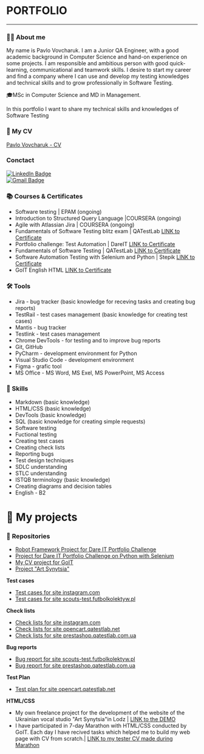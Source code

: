 # PORTFOLIO

---

### 👨‍💻 About me

My name is Pavlo Vovcharuk. I am a Junior QA Engineer, with a good academic background in Computer Science and hand-on experience on some projects. I am responsible and ambitious person with good quick-learning, communicational and teamwork skills. I desire to start my career and find a company where I can use and develop my testing knowledges and technical skills and to grow professionally in Software Testing. <br>

🎓MSc in Computer Science and MD in Management. <br>

In this portfolio I want to share my technical skills and knowledges of Software Testing

### 📄 My CV
[Pavlo Vovcharuk - CV]()

### Conctact
[![LinkedIn Badge](https://img.shields.io/badge/-@pavelvovcharuk-blue?style=flat&logo=LinkedIn&logoColor=white)](https://www.linkedin.com/in/pavelvovcharuk/) <br>
[![Gmail Badge](https://img.shields.io/badge/-Gmail-red?style=flat&logo=Gmail&logoColor=white)](mailto:pavel0337@gmail.com)

### 📚 Courses & Certificates
* Software testing | EPA﻿M (ongoing)
* Introduction to Structured Query Language |COURSERA (ongoing)
* Agile with Atlassian Jira | COURSERA (ongoing)
* Fundamentals of Software Testing blitz exam | QATestLab <span style="color : red;"> [LINK to Certificate](https://clients.qatestlab.com/api/trainings/certificate_265191_33199.pdf) </span>
* Portfolio challenge: Test Automation | DareIT [LINK to Certificate](https://drive.google.com/file/d/1dWrfq9NqFtfJ92YQTPzN041jfv93lblW/edit)
* Fundamentals of Software Testing | QATestLab [LINK to Certificate](https://clients.qatestlab.com/api/trainings/public_certificate_191165_16696.pdf)
* Software Automation Testing with Selenium and Python | Stepik [LINK to Certificate](https://stepik.org/cert/865274)
* GoIT English HTML [LINK to Certificate](https://drive.google.com/file/d/16KFqDQZ73XDs0ohQwhPqAewGh28qECMp/view?usp=share_link)

### 🛠 Tools 
* Jira - bug tracker (basic knowledge for receving tasks and creating bug reports)
* TestRail - test cases management (basic knowledge for creating test cases)
* Mantis - bug tracker
* Testlink - test cases management 
* Chrome DevTools - for testing and to improve bug reports
* Git, GitHub
* PyCharm - development environment for Python
* Visual Studio Code - development environment 
* Figma - grafic tool
* MS Office - MS Word, MS Exel, MS PowerPoint, MS Access


### 🚀 Skills
* Markdown (basic knowledge)
* HTML/CSS (basic knowledge)
* DevTools (basic knowledge)
* SQL (basic knowledge for creating simple requests)
* Software testing
* Fuctional testing
* Creating test cases
* Creating check lists
* Reporting bugs
* Test design techniques
* SDLC understanding
* STLC understanding
* ISTQB  terminology (basic knowledge)
* Creating diagrams and decision tables
* English - B2
  
# 📁 My projects

### 🔗 **Repositories**
* [Robot Framework Project for Dare IT Portfolio Challenge](https://github.com/PavelVovcharuk/pavel_robotframework)
* [Project for Dare IT Portfolio Challenge on Python with Selenium](https://github.com/PavelVovcharuk/challenge_portfolio_pavel)
* [My CV project for GoIT](https://github.com/PavelVovcharuk/resume)
* [Project "Art Synytsia"]()

**Test cases**
* [Test cases for site instagram.com](https://drive.google.com/drive/folders/16vec9UuI6wreZRWi2kDFVKaPSrwmSlUr)
* [Test cases for site scouts-test.futbolkolektyw.pl](https://docs.google.com/spreadsheets/d/1KlvBRBqcNeR9rXo-4uPtzdU0Epkkt6z3/edit?usp=sharing&ouid=115014116687237678519&rtpof=true&sd=true)

**Check lists**
* [Check lists for site instagram.com](https://drive.google.com/drive/folders/1OBPbzow0SAMuIRcKS29O81trVjCdvKpN)
* [Check lists for site opencart.qatestlab.net](https://drive.google.com/drive/folders/1k5tfTQ4pxuc9cnzFELq7U4jLDiI2irUY)
* [Check lists for site prestashop.qatestlab.com.ua](https://docs.google.com/spreadsheets/d/1GjNXWLK7LEyqsf6Yl1i3hxxryc0DYj9O/edit?usp=share_link&ouid=115014116687237678519&rtpof=true&sd=true)

**Bug reports**
* [Bug report for site scouts-test.futbolkolektyw.pl](https://docs.google.com/spreadsheets/d/18eCdzNJMJ1J8P7Z8cVJivbkdodjlKHqJ/edit?usp=share_link&ouid=115014116687237678519&rtpof=true&sd=true)
* [Bug report for site prestashop.qatestlab.com.ua](https://docs.google.com/spreadsheets/d/1GcGCxTachVbAUw1Cc2IsEKTz5GLbyQ38/edit?usp=share_link&ouid=115014116687237678519&rtpof=true&sd=true)

**Test Plan**
* [Test plan for site opencart.qatestlab.net](https://docs.google.com/document/d/1fgF5tEng7BZ3J-7O-V6G9AVRNUQx90gg/edit?usp=sharing&ouid=115014116687237678519&rtpof=true&sd=true)

**HTML/CSS**
* My own freelance project for the development of the website of the Ukrainian vocal studio "Art Synytsia"in Lodz |
  [LINK to the DEMO](https://art-synytsia-v3.netlify.app/)
* I have participated in 7-day Marathon with HTML/CSS conducted by GoIT. Each day I have recived tasks which helped me to build my web page with CV from scratch.|
  [LINK to my tester CV made during Marathon](https://pavlo-vovcharuk-cv.netlify.app/)
